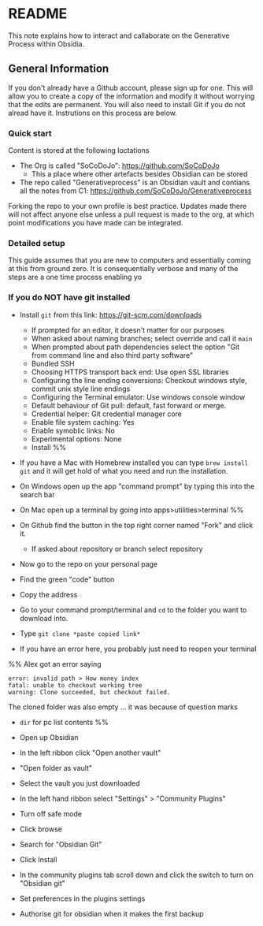 # README

This note explains how to interact and callaborate on the Generative Process within Obsidia.

## General Information
If you don't already have a Github account, please sign up for one. This will allow you to create a copy of the information and modify it without worrying that the edits are permanent. You will also need to install Git if you do not alread have it. Instrutions on this process are below.

### Quick start
Content is stored at the following loctations
- The Org is called "SoCoDoJo": https://github.com/SoCoDoJo
	- This a place where other artefacts besides Obsidian can be stored
- The repo called "Generativeprocess" is an Obsidian vault and contians all the notes from C1: https://github.com/SoCoDoJo/Generativeprocess

Forking the repo to your own profile is best practice. Updates made there will not affect anyone else unless a pull request is made to the org, at which point modifications you have made can be integrated. 

### Detailed setup
This guide assumes that you are new to computers and essentially coming at this from ground zero. It is consequentially verbose and many of the steps are a one time process enabling yo


### If you do NOT have git installed
- Install `git` from this link: https://git-scm.com/downloads
	- If prompted for an editor, it doesn't matter for our purposes
	- When asked about naming branches; select override and call it `main`
	- When prompted about path dependencies select the option "Git from command line and also third party software"
	- Bundled SSH
	- Choosing HTTPS transport back end: Use open SSL libraries
	- Configuring the line ending conversions: Checkout windows style, commit unix style line endings
	- Configuring the Terminal emulator: Use windows console window
	- Default behaviour of Git pull: default, fast forward or merge.
	- Credential helper: Git credential manager core
	- Enable file system caching: Yes
	- Enable symoblic links: No
	- Experimental options: None
	- Install 
%%
- If you have a Mac with Homebrew installed you can type `brew install git` and it will get hold of what you need and run the installation. 

- On Windows open up the app "command prompt" by typing this into the search bar
- On Mac open up a terminal by going into apps>utilities>terminal
%%

- On Github find the button in the top right corner named "Fork" and click it.
	- If asked about repository or branch select repository
- Now go to the repo on your personal page 
- Find the green "code" button
- Copy the address
- Go to your command prompt/terminal and `cd` to the folder you want to download into.
- Type `git clone *paste copied link*`
- If you have an error here, you probably just need to reopen your terminal

%%
Alex got an error saying 
```
error: invalid path > How money index
fatal: unable to checkout working tree
warning: Clone succeeded, but checkout failed.
```
The cloned folder was also empty
... it was because of question marks
- `dir` for pc list contents
%%

- Open up Obsidian
- In the left ribbon click "Open another vault"
- "Open folder as vault"
- Select the vault you just downloaded


- In the left hand ribbon select "Settings" > "Community Plugins"
- Turn off safe mode
- Click browse
- Search for "Obsidian Git"
- Click Install
- In the community plugins tab scroll down and click the switch to turn on "Obsidian git"
- Set preferences in the plugins settings

- Authorise git for obsidian when it makes the first backup